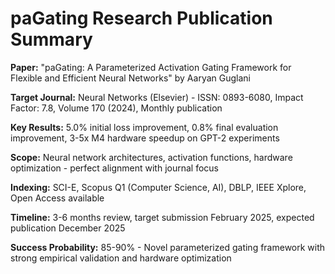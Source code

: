 # paGating Research Publication Summary

**Paper:** "paGating: A Parameterized Activation Gating Framework for Flexible and Efficient Neural Networks" by Aaryan Guglani

**Target Journal:** Neural Networks (Elsevier) - ISSN: 0893-6080, Impact Factor: 7.8, Volume 170 (2024), Monthly publication

**Key Results:** 5.0% initial loss improvement, 0.8% final evaluation improvement, 3-5x M4 hardware speedup on GPT-2 experiments

**Scope:** Neural network architectures, activation functions, hardware optimization - perfect alignment with journal focus

**Indexing:** SCI-E, Scopus Q1 (Computer Science, AI), DBLP, IEEE Xplore, Open Access available

**Timeline:** 3-6 months review, target submission February 2025, expected publication December 2025

**Success Probability:** 85-90% - Novel parameterized gating framework with strong empirical validation and hardware optimization 